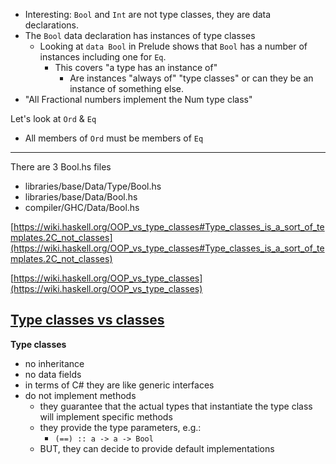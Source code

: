 - Interesting: `Bool` and `Int` are not type classes, they are data declarations.
- The `Bool` data declaration has instances of type classes
	- Looking at `data Bool` in Prelude shows that `Bool` has a number of instances including one for `Eq`.
		- This covers "a type has an instance of"
			- Are instances "always of" "type classes" or can they be an instance of something else.
- "All Fractional numbers implement the Num type class"


Let's look at `Ord` & `Eq`

- All members of `Ord` must be members of `Eq`

---

There are 3 Bool.hs files

- libraries/base/Data/Type/Bool.hs
- libraries/base/Data/Bool.hs
- compiler/GHC/Data/Bool.hs

[https://wiki.haskell.org/OOP_vs_type_classes#Type_classes_is_a_sort_of_templates.2C_not_classes](https://wiki.haskell.org/OOP_vs_type_classes#Type_classes_is_a_sort_of_templates.2C_not_classes)

[https://wiki.haskell.org/OOP_vs_type_classes](https://wiki.haskell.org/OOP_vs_type_classes)

## [Type classes vs classes](https://wiki.haskell.org/OOP_vs_type_classes#Type_classes_are_like_interfaces.2Fabstract_classes.2C_not_classes_itself)

**Type classes**
- no inheritance
- no data fields
- in terms of C# they are like generic interfaces
- do not implement methods
	- they guarantee that the actual types that instantiate the type class will implement specific methods
	- they provide the type parameters, e.g.:
		- `(==) :: a -> a -> Bool`
	- BUT, they can decide to provide default implementations
